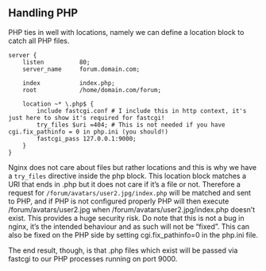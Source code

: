 ## Handling PHP
PHP ties in well with locations, namely we can define a location block to catch all PHP files. 
```
server {
    listen          80;
    server_name     forum.domain.com;
 
    index           index.php;
    root            /home/domain.com/forum;
 
    location ~* \.php$ {
        include fastcgi.conf # I include this in http context, it's just here to show it's required for fastcgi!
        try_files $uri =404; # This is not needed if you have cgi.fix_pathinfo = 0 in php.ini (you should!)
        fastcgi_pass 127.0.0.1:9000;
    }
}
```
Nginx does not care about files but rather locations and this is why we have a `try_files` directive inside the php block. This location block matches a URI that ends in .php but it does not care if it’s a file or not. Therefore a request for `/forum/avatars/user2.jpg/index.php` will be matched and sent to PHP, and if PHP is not configured properly PHP will then execute /forum/avatars/user2.jpg when /forum/avatars/user2.jpg/index.php doesn’t exist. This provides a huge security risk. Do note that this is not a bug in nginx, it’s the intended behaviour and as such will not be “fixed”. This can also be fixed on the PHP side by setting cgi.fix_pathinfo=0 in the php.ini file.

The end result, though, is that .php files which exist will be passed via fastcgi to our PHP processes running on port 9000.
